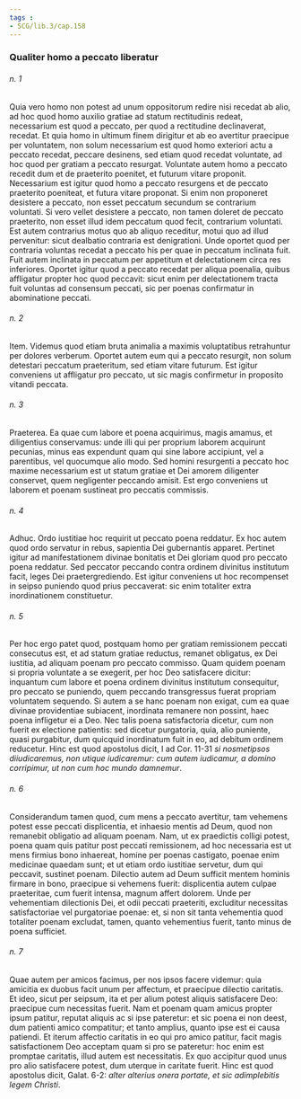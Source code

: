 ```yaml
---
tags : 
- SCG/lib.3/cap.158
---
```


### Qualiter homo a peccato liberatur

###### n. 1
Quia vero homo non potest ad unum oppositorum redire nisi recedat ab alio, ad hoc quod homo auxilio gratiae ad statum rectitudinis redeat, necessarium est quod a peccato, per quod a rectitudine declinaverat, recedat. Et quia homo in ultimum finem dirigitur et ab eo avertitur praecipue per voluntatem, non solum necessarium est quod homo exteriori actu a peccato recedat, peccare desinens, sed etiam quod recedat voluntate, ad hoc quod per gratiam a peccato resurgat. Voluntate autem homo a peccato recedit dum et de praeterito poenitet, et futurum vitare proponit. Necessarium est igitur quod homo a peccato resurgens et de peccato praeterito poeniteat, et futura vitare proponat. Si enim non proponeret desistere a peccato, non esset peccatum secundum se contrarium voluntati. Si vero vellet desistere a peccato, non tamen doleret de peccato praeterito, non esset illud idem peccatum quod fecit, contrarium voluntati. Est autem contrarius motus quo ab aliquo receditur, motui quo ad illud pervenitur: sicut dealbatio contraria est denigrationi. Unde oportet quod per contraria voluntas recedat a peccato his per quae in peccatum inclinata fuit. Fuit autem inclinata in peccatum per appetitum et delectationem circa res inferiores. Oportet igitur quod a peccato recedat per aliqua poenalia, quibus affligatur propter hoc quod peccavit: sicut enim per delectationem tracta fuit voluntas ad consensum peccati, sic per poenas confirmatur in abominatione peccati.

###### n. 2
Item. Videmus quod etiam bruta animalia a maximis voluptatibus retrahuntur per dolores verberum. Oportet autem eum qui a peccato resurgit, non solum detestari peccatum praeteritum, sed etiam vitare futurum. Est igitur conveniens ut affligatur pro peccato, ut sic magis confirmetur in proposito vitandi peccata.

###### n. 3
Praeterea. Ea quae cum labore et poena acquirimus, magis amamus, et diligentius conservamus: unde illi qui per proprium laborem acquirunt pecunias, minus eas expendunt quam qui sine labore accipiunt, vel a parentibus, vel quocumque alio modo. Sed homini resurgenti a peccato hoc maxime necessarium est ut statum gratiae et Dei amorem diligenter conservet, quem negligenter peccando amisit. Est ergo conveniens ut laborem et poenam sustineat pro peccatis commissis.

###### n. 4
Adhuc. Ordo iustitiae hoc requirit ut peccato poena reddatur. Ex hoc autem quod ordo servatur in rebus, sapientia Dei gubernantis apparet. Pertinet igitur ad manifestationem divinae bonitatis et Dei gloriam quod pro peccato poena reddatur. Sed peccator peccando contra ordinem divinitus institutum facit, leges Dei praetergrediendo. Est igitur conveniens ut hoc recompenset in seipso puniendo quod prius peccaverat: sic enim totaliter extra inordinationem constituetur.

###### n. 5
Per hoc ergo patet quod, postquam homo per gratiam remissionem peccati consecutus est, et ad statum gratiae reductus, remanet obligatus, ex Dei iustitia, ad aliquam poenam pro peccato commisso. Quam quidem poenam si propria voluntate a se exegerit, per hoc Deo satisfacere dicitur: inquantum cum labore et poena ordinem divinitus institutum consequitur, pro peccato se puniendo, quem peccando transgressus fuerat propriam voluntatem sequendo. Si autem a se hanc poenam non exigat, cum ea quae divinae providentiae subiacent, inordinata remanere non possint, haec poena infligetur ei a Deo. Nec talis poena satisfactoria dicetur, cum non fuerit ex electione patientis: sed dicetur purgatoria, quia, alio puniente, quasi purgabitur, dum quicquid inordinatum fuit in eo, ad debitum ordinem reducetur. Hinc est quod apostolus dicit, I ad Cor. 11-31 *si nosmetipsos diiudicaremus, non utique iudicaremur: cum autem iudicamur, a domino corripimur, ut non cum hoc mundo damnemur*.

###### n. 6
Considerandum tamen quod, cum mens a peccato avertitur, tam vehemens potest esse peccati displicentia, et inhaesio mentis ad Deum, quod non remanebit obligatio ad aliquam poenam. Nam, ut ex praedictis colligi potest, poena quam quis patitur post peccati remissionem, ad hoc necessaria est ut mens firmius bono inhaereat, homine per poenas castigato, poenae enim medicinae quaedam sunt; et ut etiam ordo iustitiae servetur, dum qui peccavit, sustinet poenam. Dilectio autem ad Deum sufficit mentem hominis firmare in bono, praecipue si vehemens fuerit: displicentia autem culpae praeteritae, cum fuerit intensa, magnum affert dolorem. Unde per vehementiam dilectionis Dei, et odii peccati praeteriti, excluditur necessitas satisfactoriae vel purgatoriae poenae: et, si non sit tanta vehementia quod totaliter poenam excludat, tamen, quanto vehementius fuerit, tanto minus de poena sufficiet.

###### n. 7
Quae autem per amicos facimus, per nos ipsos facere videmur: quia amicitia ex duobus facit unum per affectum, et praecipue dilectio caritatis. Et ideo, sicut per seipsum, ita et per alium potest aliquis satisfacere Deo: praecipue cum necessitas fuerit. Nam et poenam quam amicus propter ipsum patitur, reputat aliquis ac si ipse pateretur: et sic poena ei non deest, dum patienti amico compatitur; et tanto amplius, quanto ipse est ei causa patiendi. Et iterum affectio caritatis in eo qui pro amico patitur, facit magis satisfactionem Deo acceptam quam si pro se pateretur: hoc enim est promptae caritatis, illud autem est necessitatis. Ex quo accipitur quod unus pro alio satisfacere potest, dum uterque in caritate fuerit. Hinc est quod apostolus dicit, Galat. 6-2: *alter alterius onera portate, et sic adimplebitis legem Christi*.

